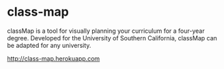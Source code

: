 # class-map
classMap is a tool for visually planning your curriculum for a four-year degree. Developed for the University of Southern California, classMap can be adapted for any university.

http://class-map.herokuapp.com
